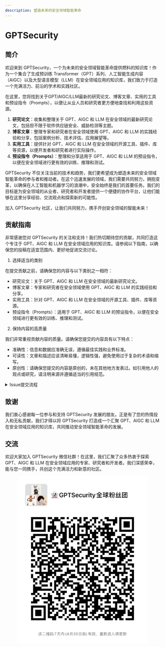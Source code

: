 ```yaml
---
description: 塑造未来的安全领域智能革命
---
```


# GPTSecurity

## 简介

欢迎来到 GPTSecurity，一个为未来的安全领域智能革命提供燃料的知识库！作为一个集合了生成预训练 Transformer（GPT）系列、人工智能生成内容（AIGC）以及大型语言模型（LLM）在安全领域应用的知识库，我们致力于打造一个充满活力、前沿的学术和实践社区。

在这里，您将找到关于GPT/AIGC/LLM最新的研究论文、博客文章、实用的工具和预设指令（Prompts），以便让从业人员和研究者更方便地查找和利用这些资源。

1. **研究论文**：收集和整理关于 GPT、AIGC 和 LLM 在安全领域的最新研究论文，包括但不限于软件供应链安全、威胁检测等主题。
2. **博客文章**：整理专家和研究者在安全领域使用 GPT、AIGC 和 LLM 的实践经验和分享，包括案例分析、技术评估、应用展望等。
3. **实用工具**：提供针对 GPT、AIGC 和 LLM 在安全领域的开源工具、插件、库等资源，以便开发者和研究者进行实际操作。
4. **预设指令（Prompts）**：整理和分享适用于 GPT、AIGC 和 LLM 的预设指令，以便在安全领域进行更有效的训练、推理和测试。

GPTSecurity 不仅关注当前的技术和趋势，我们更希望成为塑造未来的安全领域智能革命的参与者和推动者。在这个迅速发展的领域，我们需要共同努力，拥抱变革，以确保在人工智能和机器学习的浪潮中，安全始终是我们的首要任务。我们的目标是为安全领域的从业者、研究者和开发者提供一个便捷的协作平台，让他们能够在这里分享经验、交流观点和探索新的可能性。

加入 GPTSecurity 社区，让我们共同努力，携手开创安全领域的智能未来！



## 贡献指南

非常感谢您对 GPTSecurity 的关注和支持！我们热切期待您的贡献，共同打造这个专注于 GPT、AIGC 和 LLM 在安全领域应用的知识库。请参阅以下指南，以确保您的投稿在适宜范围内、更好地促进交流讨论。

1. 选择适当的类别

在提交贡献之前，请确保您的内容与以下类别之一相符：

* 研究论文：关于 GPT、AIGC 和 LLM 在安全领域的最新研究论文。
* 博客文章：专家和研究者在安全领域使用 GPT、AIGC 和 LLM 的实践经验和分享。
* 实用工具：针对 GPT、AIGC 和 LLM 在安全领域的开源工具、插件、库等资源。
* 预设指令（Prompts）：适用于 GPT、AIGC 和 LLM 的预设指令，以便在安全领域进行更有效的训练、推理和测试。

2. 保持内容的高质量

我们非常重视贡献内容的质量。请确保您提交的内容具有以下特点：

* 准确性：信息和数据应准确无误，遵循最佳实践和业界标准。
* 可读性：文章和描述应该清晰易懂，逻辑性强，避免使用过于复杂的术语和缩写。
* 原创性：请确保您提交的内容是原创的，未在其他地方发表过。如引用他人的观点或研究，请注明来源并遵循适当的引用规范。

<details>

<summary>Issue提交流程</summary>

请点击New Issues发起投稿，在标题中注明“GPTSecurity贡献”和类别（如“论文”、“文章”、“工具”或“指令”）和稿件名称。 在评论内容中，提供作者信息（如有多位作者，请列出所有作者及其联系方式）、稿件来源地址、对该稿件的介绍以及对 GPTSecurity 社区的价值。 如有相关链接或拓展资源，请一并提供。&#x20;

Issue提交后，我们会尽快回复您，确认接收或提供稿件补充的建议。

</details>

## 致谢

我们衷心感谢每一位参与和支持 GPTSecurity 发展的朋友。正是有了您的热情投入和无私贡献，我们才得以将 GPTSecurity 打造成一个汇聚 GPT、AIGC 和 LLM 在安全领域应用的知识库，共同推动安全领域智能革命的发展。



## 交流

欢迎大家加入 GPTSecurity 微信社群！在这里，我们汇聚了众多热衷于探索 GPT、AIGC 和 LLM 在安全领域应用的专家、研究者和开发者。我们深感荣幸，能与您一同携手，共创这个充满活力和新意的社区。

<figure><img src=".gitbook/assets/image.png" alt=""><figcaption></figcaption></figure>








